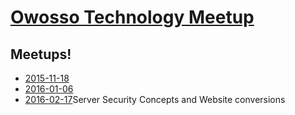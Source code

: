 # [Owosso Technology Meetup](http://www.meetup.com/Owosso-Technology-Meetup)



## Meetups!
- [2015-11-18](https://github.com/owosso-tech/meetup-notes/blob/master/meetups/2015-11-18.md)
- [2016-01-06](https://github.com/owosso-tech/meetup-notes/blob/master/meetups/2016-01-06.md)
- [2016-02-17](https://github.com/owosso-tech/meetup-notes/blob/master/meetups/2016-02-17.md)Server Security Concepts and Website conversions
